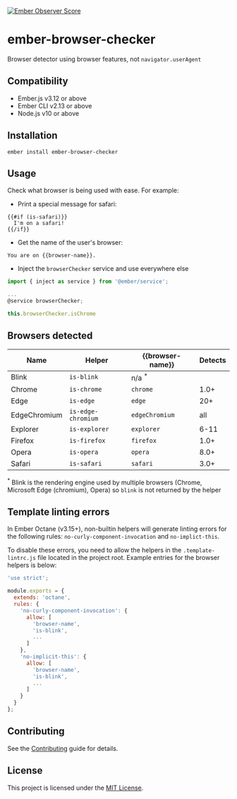 [![Ember Observer Score](https://emberobserver.com/badges/ember-browser-checker.svg)](https://emberobserver.com/addons/ember-browser-checker)

ember-browser-checker
==============================================================================

Browser detector using browser features, not `navigator.userAgent`


Compatibility
------------------------------------------------------------------------------

* Ember.js v3.12 or above
* Ember CLI v2.13 or above
* Node.js v10 or above


Installation
------------------------------------------------------------------------------

```
ember install ember-browser-checker
```


Usage
------------------------------------------------------------------------------

Check what browser is being used with ease. For example:

+ Print a special message for safari:

```
{{#if (is-safari)}}
  I'm on a safari!
{{/if}}
```

+ Get the name of the user's browser:

```
You are on {{browser-name}}.
```

+ Inject the `browserChecker` service and use everywhere else

```js
import { inject as service } from '@ember/service';

...
@service browserChecker;

this.browserChecker.isChrome
```

Browsers detected
------------------------------------------------------------------------------

Name         | Helper             | {{browser-name}} | Detects
-------------|--------------------|-----------------|---------
Blink        | `is-blink`         | n/a <sup>*</sup> |
Chrome       | `is-chrome`        | `chrome`        | 1.0+
Edge         | `is-edge`          | `edge`          | 20+
EdgeChromium | `is-edge-chromium` | `edgeChromium`  | all
Explorer     | `is-explorer`      | `explorer`      | 6-11
Firefox      | `is-firefox`       | `firefox`       | 1.0+
Opera        | `is-opera`         | `opera`         | 8.0+
Safari       | `is-safari`        | `safari`        | 3.0+

<sup>*</sup> Blink is the rendering engine used by multiple browsers (Chrome, Microsoft Edge (chromium), Opera) so `blink` is not returned by the helper

Template linting errors
------------------------------------------------------------------------------

In Ember Octane (v3.15+), non-builtin helpers will generate linting errors for the following rules: `no-curly-component-invocation` and `no-implict-this`.

To disable these errors, you need to allow the helpers in the `.template-lintrc.js` file located in the project root. Example entries for the browser helpers is below:

```js
'use strict';

module.exports = {
  extends: 'octane',
  rules: {
    'no-curly-component-invocation': {
      allow: [
        'browser-name',
        'is-blink',
        ...
      ]
    },
    'no-implicit-this': {
      allow: [
        'browser-name',
        'is-blink',
        ...
      ]
    }
  }
};
```

Contributing
------------------------------------------------------------------------------

See the [Contributing](CONTRIBUTING.md) guide for details.


License
------------------------------------------------------------------------------

This project is licensed under the [MIT License](LICENSE.md).
